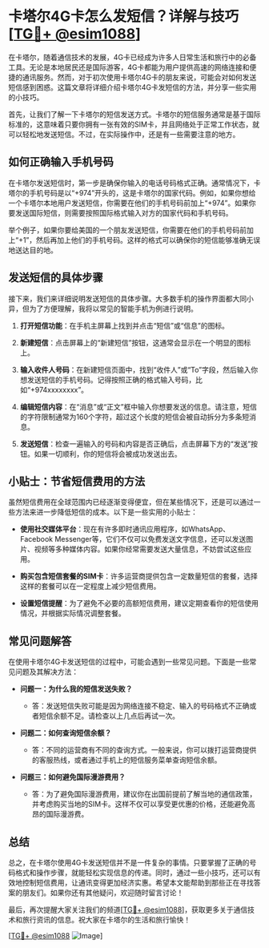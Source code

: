 # 卡塔尔4G卡怎么发短信？详解与技巧[[TG💪+ @esim1088](https://t.me/s/esim1088)]

在卡塔尔，随着通信技术的发展，4G卡已经成为许多人日常生活和旅行中的必备工具。无论是本地居民还是国际游客，4G卡都能为用户提供高速的网络连接和便捷的通讯服务。然而，对于初次使用卡塔尔4G卡的朋友来说，可能会对如何发送短信感到困惑。这篇文章将详细介绍卡塔尔4G卡发短信的方法，并分享一些实用的小技巧。

首先，让我们了解一下卡塔尔的短信发送方式。卡塔尔的短信服务通常是基于国际标准的，这意味着只要你拥有一张有效的SIM卡，并且网络处于正常工作状态，就可以轻松地发送短信。不过，在实际操作中，还是有一些需要注意的地方。

## 如何正确输入手机号码

在卡塔尔发送短信时，第一步是确保你输入的电话号码格式正确。通常情况下，卡塔尔的手机号码是以“+974”开头的，这是卡塔尔的国家代码。例如，如果你想给一个卡塔尔本地用户发送短信，你需要在他们的手机号码前加上“+974”。如果你要发送国际短信，则需要按照国际格式输入对方的国家代码和手机号码。

举个例子，如果你要给美国的一个朋友发送短信，你需要在他们的手机号码前加上“+1”，然后再加上他们的手机号码。这样的格式可以确保你的短信能够准确无误地送达目的地。

## 发送短信的具体步骤

接下来，我们来详细说明发送短信的具体步骤。大多数手机的操作界面都大同小异，但为了方便理解，我将以常见的智能手机为例进行说明。

1. **打开短信功能**：在手机主屏幕上找到并点击“短信”或“信息”的图标。
   
2. **新建短信**：点击屏幕上的“新建短信”按钮，这通常会显示在一个明显的图标上。

3. **输入收件人号码**：在新建短信页面中，找到“收件人”或“To”字段，然后输入你想发送短信的手机号码。记得按照正确的格式输入号码，比如“+974xxxxxxxx”。

4. **编辑短信内容**：在“消息”或“正文”框中输入你想要发送的信息。请注意，短信的字符限制通常为160个字符，超过这个长度的短信会被自动拆分为多条短消息。

5. **发送短信**：检查一遍输入的号码和内容是否正确后，点击屏幕下方的“发送”按钮。如果一切顺利，你的短信将会被成功发送出去。

## 小贴士：节省短信费用的方法

虽然短信费用在全球范围内已经逐渐变得便宜，但在某些情况下，还是可以通过一些方法来进一步降低短信的成本。以下是一些实用的小贴士：

- **使用社交媒体平台**：现在有许多即时通讯应用程序，如WhatsApp、Facebook Messenger等，它们不仅可以免费发送文字信息，还可以发送图片、视频等多种媒体内容。如果你经常需要发送大量信息，不妨尝试这些应用。

- **购买包含短信套餐的SIM卡**：许多运营商提供包含一定数量短信的套餐，选择这样的套餐可以在一定程度上减少短信费用。

- **设置短信提醒**：为了避免不必要的高额短信费用，建议定期查看你的短信使用情况，并根据实际情况调整套餐。

## 常见问题解答

在使用卡塔尔4G卡发送短信的过程中，可能会遇到一些常见问题。下面是一些常见问题及其解决方法：

- **问题一：为什么我的短信发送失败？**
  - 答：发送短信失败可能是因为网络连接不稳定、输入的号码格式不正确或者短信余额不足。请检查以上几点后再试一次。

- **问题二：如何查询短信余额？**
  - 答：不同的运营商有不同的查询方式。一般来说，你可以拨打运营商提供的客服热线，或者通过手机上的短信服务菜单查询短信余额。

- **问题三：如何避免国际漫游费用？**
  - 答：为了避免国际漫游费用，建议你在出国前提前了解当地的通信政策，并考虑购买当地的SIM卡。这样不仅可以享受更优惠的价格，还能避免高昂的国际漫游费。

## 总结

总之，在卡塔尔使用4G卡发送短信并不是一件复杂的事情。只要掌握了正确的号码格式和操作步骤，就能轻松实现信息的传递。同时，通过一些小技巧，还可以有效地控制短信费用，让通讯变得更加经济实惠。希望本文能帮助到那些正在寻找答案的朋友们。如果你还有其他疑问，欢迎随时留言讨论！

最后，再次提醒大家关注我们的频道[[TG💪+ @esim1088](https://t.me/s/esim1088)]，获取更多关于通信技术和旅行资讯的信息。祝大家在卡塔尔的生活和旅行愉快！

[[TG💪+ @esim1088](https://t.me/s/esim1088) ![Image](https://i.postimg.cc/4NQfJmqS/Snipaste-2025-05-13-00-14-12.png)]